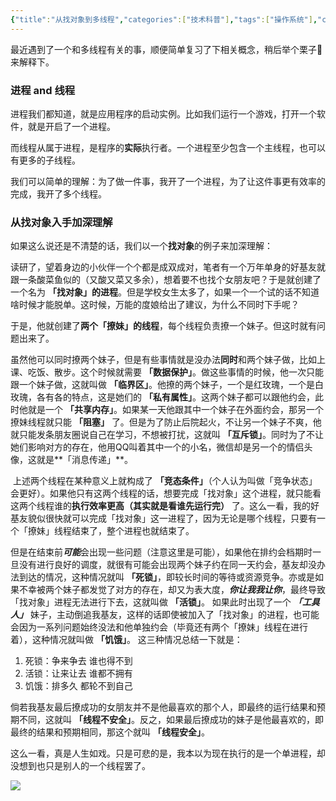 ```yaml
---
{"title":"从找对象到多线程","categories":["技术科普"],"tags":["操作系统"],"cover":"https://cdn.ytools.xyz/uPic/006y8mN6ly1g7117iqo2kj30hs0dct8u.jpg","dg-publish":true,"permalink":"/技术科普/从找对象到多线程/","dgPassFrontmatter":true}
---
```




最近遇到了一个和多线程有关的事，顺便简单复习了下相关概念，稍后举个栗子🌰来解释下。

### 进程 and 线程

进程我们都知道，就是应用程序的启动实例。比如我们运行一个游戏，打开一个软件，就是开启了一个进程。

而线程从属于进程，是程序的**实际**执行者。一个进程至少包含一个主线程，也可以有更多的子线程。

我们可以简单的理解：为了做一件事，我开了一个进程，为了让这件事更有效率的完成，我开了多个线程。

 ### 从找对象入手加深理解

如果这么说还是不清楚的话，我们以一个**找对象**的例子来加深理解：

​	读研了，望着身边的小伙伴一个个都是成双成对，笔者有一个万年单身的好基友就跟一条酸菜鱼似的（又酸又菜又多余），想着要不也找个女朋友吧？于是就创建了一个名为 **「找对象」的进程**。但是学校女生太多了，如果一个一个试的话不知道啥时候才能脱单。这时候，万能的度娘给出了建议，为什么不同时下手呢？

于是，他就创建了**两个「撩妹」的线程**，每个线程负责撩一个妹子。但这时就有问题出来了。

​	虽然他可以同时撩两个妹子，但是有些事情就是没办法**同时**和两个妹子做，比如上课、吃饭、散步。这个时候就需要 **「数据保护」**。做这些事情的时候，他一次只能跟一个妹子做，这就叫做 **「临界区」**。他撩的两个妹子，一个是红玫瑰，一个是白玫瑰，各有各的特点，这是她们的 **「私有属性」**。这两个妹子都可以跟他约会，此时他就是一个 **「共享内存」**。如果某一天他跟其中一个妹子在外面约会，那另一个撩妹线程就只能 **「阻塞」** 了。但是为了防止后院起火，不让另一个妹子不爽，他就只能发条朋友圈说自己在学习，不想被打扰，这就叫 **「互斥锁」**。同时为了不让她们影响对方的存在，他用QQ叫着其中一个的小名，微信却是另一个的情侣头像，这就是**「消息传递」**。

​	上述两个线程在某种意义上就构成了 **「竞态条件」**（个人认为叫做「竞争状态」会更好）。如果他只有这两个线程的话，想要完成「找对象」这个进程，就只能看这两个线程谁的**执行效率更高（其实就是看谁先运行完）** 了。这么一看，我的好基友貌似很快就可以完成「找对象」这一进程了，因为无论是哪个线程，只要有一个「撩妹」线程结束了，整个进程也就结束了。

​	但是在结束前***可能***会出现一些问题（注意这里是可能），如果他在排约会档期时一旦没有进行良好的调度，就很有可能会出现两个妹子约在同一天约会，基友却没办法到达的情况，这种情况就叫 **「死锁」**，即较长时间的等待或资源竞争。亦或是如果不幸被两个妹子都发觉了对方的存在，却又为表大度，***你让我我让你***，最终导致「找对象」进程无法进行下去，这就叫做 **「活锁」**。 如果此时出现了一个 ***「工具人」*** 妹子，主动倒追我基友，这样的话即使被加入了「找对象」的进程，也可能会因为一系列问题始终没法和他单独约会（毕竟还有两个「撩妹」线程在进行着），这种情况就叫做 **「饥饿」**。 这三种情况总结一下就是：

1. 死锁：争来争去 谁也得不到
2. 活锁：让来让去 谁都不拥有
3. 饥饿：排多久 都轮不到自己

倘若我基友最后撩成功的女朋友并不是他最喜欢的那个人，即最终的运行结果和预期不同，这就叫 **「线程不安全」**。反之，如果最后撩成功的妹子是他最喜欢的，即最终的结果和预期相同，那这个就叫 **「线程安全」**。

这么一看，真是人生如戏。只是可悲的是，我本以为现在执行的是一个单进程，却没想到也只是别人的一个线程罢了。

![](https://cdn.ytools.xyz/uPic/006y8mN6ly1g70kyzo7w9j30c80960t6.jpg)